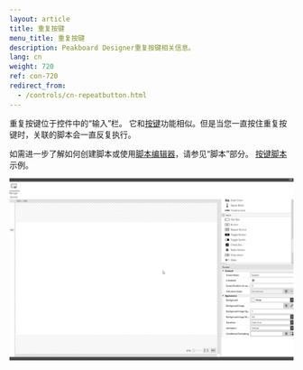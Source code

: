```yaml
---
layout: article
title: 重复按键
menu_title: 重复按键
description: Peakboard Designer重复按键相关信息。
lang: cn
weight: 720
ref: con-720
redirect_from:
  - /controls/cn-repeatbutton.html
---
```


重复按键位于控件中的“输入”栏。
它和[按键](/controls/en-button.html)功能相似。但是当您一直按住重复按键时，关联的脚本会一直反复执行。

如需进一步了解如何创建脚本或使用[脚本编辑器](/scripting/en-script-editor.html)，请参见“脚本”部分。
[按键脚本](/scripting/Samples/en-Button.html)示例。

![image_1](/assets/images/Controls/Repeat-Button/repeatbutton01.gif)